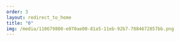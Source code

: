 ```yaml
---
order: 3
layout: redirect_to_home
title: "0"
img: /media/110679800-e070ae00-81a5-11eb-92b7-7884672857bb.png
---
```

